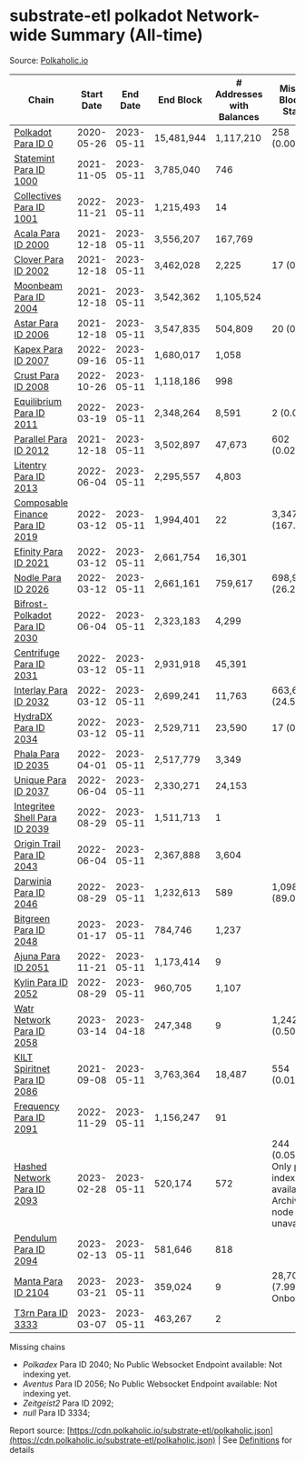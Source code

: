 # substrate-etl polkadot Network-wide Summary (All-time)

Source: [Polkaholic.io](https://polkaholic.io)


| Chain            | Start Date | End Date | End Block | # Addresses with Balances | Missing Blocks / Status |
| ---------------- | ---------- | ---------| --------- | ------------------------- | ----------------------- |
| [Polkadot Para ID 0](/polkadot/0-polkadot) | 2020-05-26 | 2023-05-11 | 15,481,944 |  1,117,210 | 258 (0.00%)  |
| [Statemint Para ID 1000](/polkadot/1000-statemint) | 2021-11-05 | 2023-05-11 | 3,785,040 |  746 |    |
| [Collectives Para ID 1001](/polkadot/1001-collectives) | 2022-11-21 | 2023-05-11 | 1,215,493 |  14 |    |
| [Acala Para ID 2000](/polkadot/2000-acala) | 2021-12-18 | 2023-05-11 | 3,556,207 |  167,769 |    |
| [Clover Para ID 2002](/polkadot/2002-clover) | 2021-12-18 | 2023-05-11 | 3,462,028 |  2,225 | 17 (0.00%)  |
| [Moonbeam Para ID 2004](/polkadot/2004-moonbeam) | 2021-12-18 | 2023-05-11 | 3,542,362 |  1,105,524 |    |
| [Astar Para ID 2006](/polkadot/2006-astar) | 2021-12-18 | 2023-05-11 | 3,547,835 |  504,809 | 20 (0.00%)  |
| [Kapex Para ID 2007](/polkadot/2007-kapex) | 2022-09-16 | 2023-05-11 | 1,680,017 |  1,058 |    |
| [Crust Para ID 2008](/polkadot/2008-crust) | 2022-10-26 | 2023-05-11 | 1,118,186 |  998 |    |
| [Equilibrium Para ID 2011](/polkadot/2011-equilibrium) | 2022-03-19 | 2023-05-11 | 2,348,264 |  8,591 | 2 (0.00%)  |
| [Parallel Para ID 2012](/polkadot/2012-parallel) | 2021-12-18 | 2023-05-11 | 3,502,897 |  47,673 | 602 (0.02%)  |
| [Litentry Para ID 2013](/polkadot/2013-litentry) | 2022-06-04 | 2023-05-11 | 2,295,557 |  4,803 |    |
| [Composable Finance Para ID 2019](/polkadot/2019-composable) | 2022-03-12 | 2023-05-11 | 1,994,401 |  22 | 3,347,967 (167.87%)  |
| [Efinity Para ID 2021](/polkadot/2021-efinity) | 2022-03-12 | 2023-05-11 | 2,661,754 |  16,301 |    |
| [Nodle Para ID 2026](/polkadot/2026-nodle) | 2022-03-12 | 2023-05-11 | 2,661,161 |  759,617 | 698,978 (26.27%)  |
| [Bifrost-Polkadot Para ID 2030](/polkadot/2030-bifrost-dot) | 2022-06-04 | 2023-05-11 | 2,323,183 |  4,299 |    |
| [Centrifuge Para ID 2031](/polkadot/2031-centrifuge) | 2022-03-12 | 2023-05-11 | 2,931,918 |  45,391 |    |
| [Interlay Para ID 2032](/polkadot/2032-interlay) | 2022-03-12 | 2023-05-11 | 2,699,241 |  11,763 | 663,696 (24.59%)  |
| [HydraDX Para ID 2034](/polkadot/2034-hydradx) | 2022-03-12 | 2023-05-11 | 2,529,711 |  23,590 | 17 (0.00%)  |
| [Phala Para ID 2035](/polkadot/2035-phala) | 2022-04-01 | 2023-05-11 | 2,517,779 |  3,349 |    |
| [Unique Para ID 2037](/polkadot/2037-unique) | 2022-06-04 | 2023-05-11 | 2,330,271 |  24,153 |    |
| [Integritee Shell Para ID 2039](/polkadot/2039-integritee-shell) | 2022-08-29 | 2023-05-11 | 1,511,713 |  1 |    |
| [Origin Trail Para ID 2043](/polkadot/2043-origintrail) | 2022-06-04 | 2023-05-11 | 2,367,888 |  3,604 |    |
| [Darwinia Para ID 2046](/polkadot/2046-darwinia) | 2022-08-29 | 2023-05-11 | 1,232,613 |  589 | 1,098,047 (89.08%)  |
| [Bitgreen Para ID 2048](/polkadot/2048-bitgreen) | 2023-01-17 | 2023-05-11 | 784,746 |  1,237 |    |
| [Ajuna Para ID 2051](/polkadot/2051-ajuna) | 2022-11-21 | 2023-05-11 | 1,173,414 |  9 |    |
| [Kylin Para ID 2052](/polkadot/2052-kylin) | 2022-08-29 | 2023-05-11 | 960,705 |  1,107 |    |
| [Watr Network Para ID 2058](/polkadot/2058-watr) | 2023-03-14 | 2023-04-18 | 247,348 |  9 | 1,242 (0.50%)  |
| [KILT Spiritnet Para ID 2086](/polkadot/2086-kilt) | 2021-09-08 | 2023-05-11 | 3,763,364 |  18,487 | 554 (0.01%)  |
| [Frequency Para ID 2091](/polkadot/2091-frequency) | 2022-11-29 | 2023-05-11 | 1,156,247 |  91 |    |
| [Hashed Network Para ID 2093](/polkadot/2093-hashed) | 2023-02-28 | 2023-05-11 | 520,174 |  572 | 244 (0.05%) Only partial index available: Archive node unavailable |
| [Pendulum Para ID 2094](/polkadot/2094-pendulum) | 2023-02-13 | 2023-05-11 | 581,646 |  818 |    |
| [Manta Para ID 2104](/polkadot/2104-manta) | 2023-03-21 | 2023-05-11 | 359,024 |  9 | 28,703 (7.99%) Onboarding |
| [T3rn Para ID 3333](/polkadot/3333-t3rn) | 2023-03-07 | 2023-05-11 | 463,267 |  2 |    |

Missing chains


* *Polkadex* Para ID 2040; No Public Websocket Endpoint available: Not indexing yet.
* *Aventus* Para ID 2056; No Public Websocket Endpoint available: Not indexing yet.
* *Zeitgeist2* Para ID 2092; 
* *null* Para ID 3334; 

Report source: [https://cdn.polkaholic.io/substrate-etl/polkaholic.json](https://cdn.polkaholic.io/substrate-etl/polkaholic.json) | See [Definitions](/DEFINITIONS.md) for details
